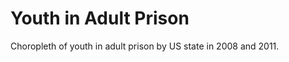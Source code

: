 Youth in Adult Prison
===========

Choropleth of youth in adult prison by US state in 2008 and 2011.
